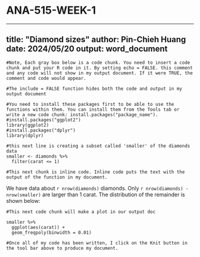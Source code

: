 # ANA-515-WEEK-1
---
title: "Diamond sizes"
author: Pin-Chieh Huang 
date: 2024/05/20
output: word_document
---

``` {r, echo = FALSE}
#Note, Each gray box below is a code chunk. You need to insert a code chunk and put your R code in it. By setting echo = FALSE. this comment and any code will not show in my output document. If it were TRUE, the comment and code would appear. 
```

```{r setup, include = FALSE}
#The include = FALSE function hides both the code and output in my output document

#You need to install these packages first to be able to use the functions within them. You can install them from the Tools tab or write a new code chunk: install.packages("package_name"). 
#install.packages("ggplot2")
library(ggplot2)
#install.packages("dplyr")
library(dplyr)
```

```{r, include = FALSE}
#this next line is creating a subset called 'smaller' of the diamonds data
smaller <- diamonds %>% 
  filter(carat <= 1)
```

```{r, echo = FALSE}
#This next chunk is inline code. Inline code puts the text with the output of the function in my document.
```

We have data about `r nrow(diamonds)` diamonds. Only 
`r nrow(diamonds) - nrow(smaller)` are larger than
1 carat. The distribution of the remainder is shown
below:

``` {r, echo = FALSE}
#This next code chunk will make a plot in our output doc
```

```{r, echo = FALSE}
smaller %>% 
  ggplot(aes(carat)) + 
  geom_freqpoly(binwidth = 0.01)
```

```{r, echo = FALSE}
#Once all of my code has been written, I click on the Knit button in the tool bar above to produce my document.
```
